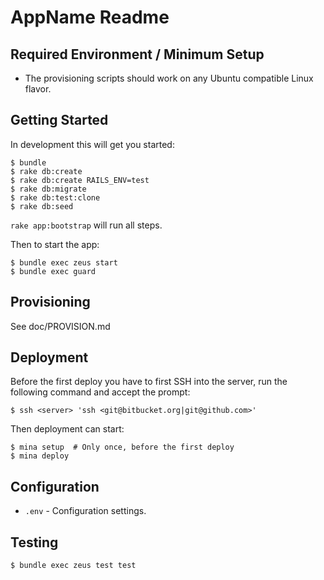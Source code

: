 # AppName Readme

## Required Environment / Minimum Setup

* The provisioning scripts should work on any Ubuntu compatible Linux flavor.

## Getting Started

In development this will get you started:

    $ bundle
    $ rake db:create
    $ rake db:create RAILS_ENV=test
    $ rake db:migrate
    $ rake db:test:clone
    $ rake db:seed

`rake app:bootstrap` will run all steps.

Then to start the app:

    $ bundle exec zeus start
    $ bundle exec guard

## Provisioning

See doc/PROVISION.md

## Deployment

Before the first deploy you have to first SSH into the server, run the following command and accept the prompt:

    $ ssh <server> 'ssh <git@bitbucket.org|git@github.com>'

Then deployment can start:

    $ mina setup  # Only once, before the first deploy
    $ mina deploy

## Configuration

* `.env` - Configuration settings.

## Testing

    $ bundle exec zeus test test
